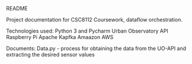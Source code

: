 README

Project documentation for CSC8112 Coursework, dataflow orchestration.

Technologies used:
Python 3 and Pycharm
Urban Observatory API
Raspberry Pi
Apache Kapfka
Amaazon AWS

Documents:
Data.py - process for obtaining the data from the UO-API and extracting the desired sensor values

